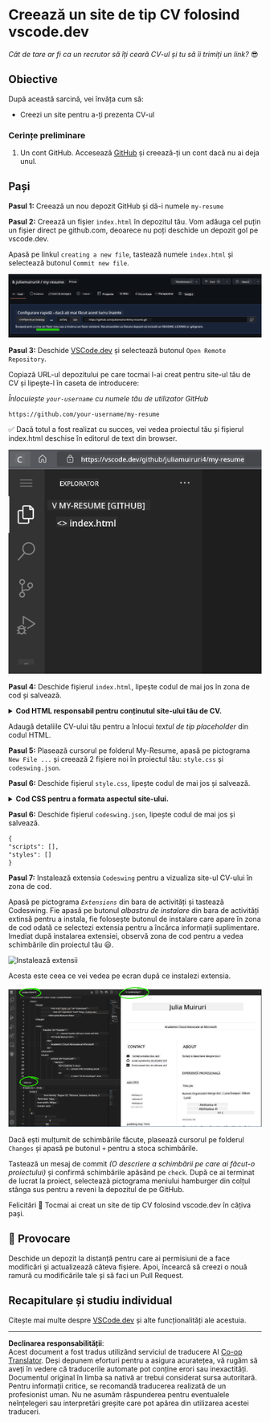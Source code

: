 <!--
CO_OP_TRANSLATOR_METADATA:
{
  "original_hash": "bd3aa6d2b879c30ea496c43aec1c49ed",
  "translation_date": "2025-08-29T11:37:46+00:00",
  "source_file": "8-code-editor/1-using-a-code-editor/assignment.md",
  "language_code": "ro"
}
-->
# Creează un site de tip CV folosind vscode.dev

_Cât de tare ar fi ca un recrutor să îți ceară CV-ul și tu să îi trimiți un link?_ 😎

<!----
TODO: adaugă o imagine opțională
![Folosind un editor de cod](../../../../translated_images/webdev101-vscode-dev.f53c14e8dad231ea09d9e07a2db4a01551d2dc6cdf21225038389e11156af023.ro.png)
> Sketchnote de [Numele autorului](https://example.com)
---->

<!---
## Chestionar înainte de curs
[Chestionar înainte de curs](https://ff-quizzes.netlify.app/web/quiz/3)
---->

## Obiective

După această sarcină, vei învăța cum să:

- Creezi un site pentru a-ți prezenta CV-ul

### Cerințe preliminare

1. Un cont GitHub. Accesează [GitHub](https://github.com/) și creează-ți un cont dacă nu ai deja unul.

## Pași

**Pasul 1:** Creează un nou depozit GitHub și dă-i numele `my-resume`

**Pasul 2:** Creează un fișier `index.html` în depozitul tău. Vom adăuga cel puțin un fișier direct pe github.com, deoarece nu poți deschide un depozit gol pe vscode.dev.

Apasă pe linkul `creating a new file`, tastează numele `index.html` și selectează butonul `Commit new file`.

![Creează un fișier nou pe github.com](../../../../translated_images/new-file-github.com.c886796d800e8056561829a181be1382c5303da9d902d8b2dd82b68a4806e21f.ro.png)

**Pasul 3:** Deschide [VSCode.dev](https://vscode.dev) și selectează butonul `Open Remote Repository`.

Copiază URL-ul depozitului pe care tocmai l-ai creat pentru site-ul tău de CV și lipește-l în caseta de introducere:

_Înlocuiește `your-username` cu numele tău de utilizator GitHub_

```
https://github.com/your-username/my-resume
```

✅ Dacă totul a fost realizat cu succes, vei vedea proiectul tău și fișierul index.html deschise în editorul de text din browser.

![Creează un fișier nou](../../../../translated_images/project-on-vscode.dev.e79815a9a95ee7feac72ebe5c941c91279716be37c575dbdbf2f43bea2c7d8b6.ro.png)

**Pasul 4:** Deschide fișierul `index.html`, lipește codul de mai jos în zona de cod și salvează.

<details>
    <summary><b>Cod HTML responsabil pentru conținutul site-ului tău de CV.</b></summary>
    
        <html>

            <head>
                <link href="style.css" rel="stylesheet">
                <link rel="stylesheet" href="https://cdnjs.cloudflare.com/ajax/libs/font-awesome/5.15.4/css/all.min.css">
                <title>Numele tău aici!</title>
            </head>
            <body>
                <header id="header">
                    <!-- antetul CV-ului cu numele și titlul tău -->
                    <h1>Numele tău aici!</h1>
                    <hr>
                    Rolul tău!
                    <hr>
                </header>
                <main>
                    <article id="mainLeft">
                        <section>
                            <h2>CONTACT</h2>
                            <!-- informații de contact, inclusiv rețele sociale -->
                            <p>
                                <i class="fa fa-envelope" aria-hidden="true"></i>
                                <a href="mailto:username@domain.top-level domain">Scrie emailul tău aici</a>
                            </p>
                            <p>
                                <i class="fab fa-github" aria-hidden="true"></i>
                                <a href="github.com/yourGitHubUsername">Scrie numele tău de utilizator aici!</a>
                            </p>
                            <p>
                                <i class="fab fa-linkedin" aria-hidden="true"></i>
                                <a href="linkedin.com/yourLinkedInUsername">Scrie numele tău de utilizator aici!</a>
                            </p>
                        </section>
                        <section>
                            <h2>ABILITĂȚI</h2>
                            <!-- abilitățile tale -->
                            <ul>
                                <li>Abilitatea 1!</li>
                                <li>Abilitatea 2!</li>
                                <li>Abilitatea 3!</li>
                                <li>Abilitatea 4!</li>
                            </ul>
                        </section>
                        <section>
                            <h2>EDUCAȚIE</h2>
                            <!-- educația ta -->
                            <h3>Scrie cursul tău aici!</h3>
                            <p>
                                Scrie instituția ta aici!
                            </p>
                            <p>
                                Data de început - Data de final
                            </p>
                        </section>            
                    </article>
                    <article id="mainRight">
                        <section>
                            <h2>DESPRE</h2>
                            <!-- despre tine -->
                            <p>Scrie câteva cuvinte despre tine!</p>
                        </section>
                        <section>
                            <h2>EXPERIENȚĂ PROFESIONALĂ</h2>
                            <!-- experiența ta profesională -->
                            <h3>Titlul jobului</h3>
                            <p>
                                Numele organizației aici | Luna de început – Luna de final
                            </p>
                            <ul>
                                    <li>Sarcina 1 - Scrie ce ai făcut!</li>
                                    <li>Sarcina 2 - Scrie ce ai făcut!</li>
                                    <li>Scrie rezultatele/impactul contribuției tale</li>
                                    
                            </ul>
                            <h3>Titlul jobului 2</h3>
                            <p>
                                Numele organizației aici | Luna de început – Luna de final
                            </p>
                            <ul>
                                    <li>Sarcina 1 - Scrie ce ai făcut!</li>
                                    <li>Sarcina 2 - Scrie ce ai făcut!</li>
                                    <li>Scrie rezultatele/impactul contribuției tale</li>
                                    
                            </ul>
                        </section>
                    </article>
                </main>
            </body>
        </html>
</details>

Adaugă detaliile CV-ului tău pentru a înlocui _textul de tip placeholder_ din codul HTML.

**Pasul 5:** Plasează cursorul pe folderul My-Resume, apasă pe pictograma `New File ...` și creează 2 fișiere noi în proiectul tău: `style.css` și `codeswing.json`.

**Pasul 6:** Deschide fișierul `style.css`, lipește codul de mai jos și salvează.

<details>
        <summary><b>Cod CSS pentru a formata aspectul site-ului.</b></summary>
            
            body {
                font-family: 'Segoe UI', Tahoma, Geneva, Verdana, sans-serif;
                font-size: 16px;
                max-width: 960px;
                margin: auto;
            }
            h1 {
                font-size: 3em;
                letter-spacing: .6em;
                padding-top: 1em;
                padding-bottom: 1em;
            }

            h2 {
                font-size: 1.5em;
                padding-bottom: 1em;
            }

            h3 {
                font-size: 1em;
                padding-bottom: 1em;
            }
            main { 
                display: grid;
                grid-template-columns: 40% 60%;
                margin-top: 3em;
            }
            header {
                text-align: center;
                margin: auto 2em;
            }

            section {
                margin: auto 1em 4em 2em;
            }

            i {
                margin-right: .5em;
            }

            p {
                margin: .2em auto
            }

            hr {
                border: none;
                background-color: lightgray;
                height: 1px;
            }

            h1, h2, h3 {
                font-weight: 100;
                margin-bottom: 0;
            }
            #mainLeft {
                border-right: 1px solid lightgray;
            }
            
</details>

**Pasul 6:** Deschide fișierul `codeswing.json`, lipește codul de mai jos și salvează.

    {
    "scripts": [],
    "styles": []
    }

**Pasul 7:** Instalează extensia `Codeswing` pentru a vizualiza site-ul CV-ului în zona de cod.

Apasă pe pictograma _`Extensions`_ din bara de activități și tastează Codeswing. Fie apasă pe butonul _albastru de instalare_ din bara de activități extinsă pentru a instala, fie folosește butonul de instalare care apare în zona de cod odată ce selectezi extensia pentru a încărca informații suplimentare. Imediat după instalarea extensiei, observă zona de cod pentru a vedea schimbările din proiectul tău 😃.

![Instalează extensii](../../../../8-code-editor/images/install-extension.gif)

Acesta este ceea ce vei vedea pe ecran după ce instalezi extensia.

![Extensia Codeswing în acțiune](../../../../translated_images/after-codeswing-extension-pb.0ebddddcf73b550994947a9084e35e2836c713ae13839d49628e3c764c1cfe83.ro.png)

Dacă ești mulțumit de schimbările făcute, plasează cursorul pe folderul `Changes` și apasă pe butonul `+` pentru a stoca schimbările.

Tastează un mesaj de commit _(O descriere a schimbării pe care ai făcut-o proiectului)_ și confirmă schimbările apăsând pe `check`. După ce ai terminat de lucrat la proiect, selectează pictograma meniului hamburger din colțul stânga sus pentru a reveni la depozitul de pe GitHub.

Felicitări 🎉 Tocmai ai creat un site de tip CV folosind vscode.dev în câțiva pași.

## 🚀 Provocare

Deschide un depozit la distanță pentru care ai permisiuni de a face modificări și actualizează câteva fișiere. Apoi, încearcă să creezi o nouă ramură cu modificările tale și să faci un Pull Request.

<!----
## Chestionar după curs
[Chestionar după curs](https://ff-quizzes.netlify.app/web/quiz/4)
---->

## Recapitulare și studiu individual

Citește mai multe despre [VSCode.dev](https://code.visualstudio.com/docs/editor/vscode-web?WT.mc_id=academic-0000-alfredodeza) și alte funcționalități ale acestuia.

---

**Declinarea responsabilității**:  
Acest document a fost tradus utilizând serviciul de traducere AI [Co-op Translator](https://github.com/Azure/co-op-translator). Deși depunem eforturi pentru a asigura acuratețea, vă rugăm să aveți în vedere că traducerile automate pot conține erori sau inexactități. Documentul original în limba sa nativă ar trebui considerat sursa autoritară. Pentru informații critice, se recomandă traducerea realizată de un profesionist uman. Nu ne asumăm răspunderea pentru eventualele neînțelegeri sau interpretări greșite care pot apărea din utilizarea acestei traduceri.